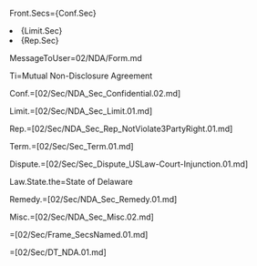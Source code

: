Front.Secs={Conf.Sec}<li>{Limit.Sec}<li>{Rep.Sec}

MessageToUser=02/NDA/Form.md

Ti=Mutual Non-Disclosure Agreement

Conf.=[02/Sec/NDA_Sec_Confidential.02.md]

Limit.=[02/Sec/NDA_Sec_Limit.01.md]

Rep.=[02/Sec/NDA_Sec_Rep_NotViolate3PartyRight.01.md]

Term.=[02/Sec/Sec_Term.01.md]

Dispute.=[02/Sec/Sec_Dispute_USLaw-Court-Injunction.01.md]

Law.State.the=State of Delaware

Remedy.=[02/Sec/NDA_Sec_Remedy.01.md]

Misc.=[02/Sec/NDA_Sec_Misc.02.md]

=[02/Sec/Frame_SecsNamed.01.md]

=[02/Sec/DT_NDA.01.md]